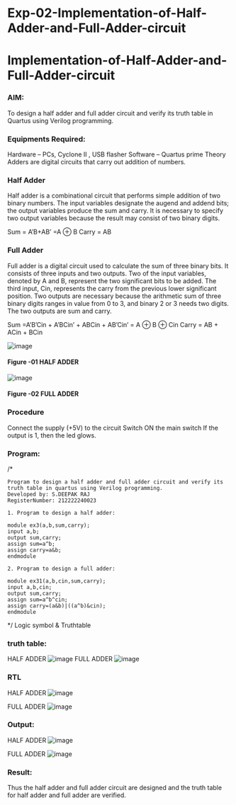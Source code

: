 # Exp-02-Implementation-of-Half-Adder-and-Full-Adder-circuit

# Implementation-of-Half-Adder-and-Full-Adder-circuit
### AIM:
To design a half adder and full adder circuit and verify its truth table in Quartus using Verilog programming.

### Equipments Required:
Hardware – PCs, Cyclone II , USB flasher
Software – Quartus prime
Theory
Adders are digital circuits that carry out addition of numbers.

### Half Adder
Half adder is a combinational circuit that performs simple addition of two binary numbers. The input variables designate the augend and addend bits; the output variables produce the sum and carry. It is necessary to specify two output variables because the result may consist of two binary digits.

Sum = A’B+AB’ =A ⊕ B Carry = AB

### Full Adder
Full adder is a digital circuit used to calculate the sum of three binary bits. It consists of three inputs and two outputs. Two of the input variables, denoted by A and B, represent the two significant bits to be added. The third input, Cin, represents the carry from the previous lower significant position. Two outputs are necessary because the arithmetic sum of three binary digits ranges in value from 0 to 3, and binary 2 or 3 needs two digits. The two outputs are sum and carry.

Sum =A’B’Cin + A’BCin’ + ABCin + AB’Cin’ = A ⊕ B ⊕ Cin Carry = AB + ACin + BCin

 ![image](https://user-images.githubusercontent.com/36288975/163552156-a13e5a56-c638-4110-97d9-8896907c8d25.png)

#### Figure -01 HALF ADDER 


![image](https://user-images.githubusercontent.com/36288975/163552057-b3547877-6d07-45b4-b7e0-bcfebfad9e1d.png)

#### Figure -02 FULL ADDER 

### Procedure

Connect the supply (+5V) to the circuit
Switch ON the main switch
If the output is 1, then the led glows.
### 
### Program:
/*
```
Program to design a half adder and full adder circuit and verify its truth table in quartus using Verilog programming.
Developed by: S.DEEPAK RAJ
RegisterNumber: 212222240023

1. Program to design a half adder:

module ex3(a,b,sum,carry);
input a,b;
output sum,carry;
assign sum=a^b;
assign carry=a&b;
endmodule 

2. Program to design a full adder:

module ex31(a,b,cin,sum,carry);
input a,b,cin;
output sum,carry;
assign sum=a^b^cin;
assign carry=(a&b)|((a^b)&cin);
endmodule
```
*/
Logic symbol & Truthtable
### truth table:
HALF ADDER
![image](https://github.com/DEEPAK2200233/Exp-02-Implementation-of-Half-Adder-and-Full-Adder-circuit/assets/118707676/3a98dc5e-93f3-47f9-8cf4-df4fcdd254d3)
FULL ADDER
![image](https://github.com/DEEPAK2200233/Exp-02-Implementation-of-Half-Adder-and-Full-Adder-circuit/assets/118707676/c9763ce9-f578-45b0-84c6-5273cb72e198)

### RTL
HALF ADDER
![image](https://github.com/DEEPAK2200233/Exp-02-Implementation-of-Half-Adder-and-Full-Adder-circuit/assets/118707676/80ea57ad-1c1a-4f74-aae6-6f28e55113ad)

FULL ADDER
![image](https://github.com/DEEPAK2200233/Exp-02-Implementation-of-Half-Adder-and-Full-Adder-circuit/assets/118707676/cd28e6e7-1760-473a-87a2-ce9e48d14b9d)


### Output:
HALF ADDER
![image](https://github.com/DEEPAK2200233/Exp-02-Implementation-of-Half-Adder-and-Full-Adder-circuit/assets/118707676/42dd380c-6b40-4d59-9265-605667c833ff)

FULL ADDER
![image](https://github.com/DEEPAK2200233/Exp-02-Implementation-of-Half-Adder-and-Full-Adder-circuit/assets/118707676/04858110-2c34-4946-a5ce-659e76c3a727)

### Result:
Thus the half adder and full adder circuit are designed and the truth table for half adder and full adder are verified.


